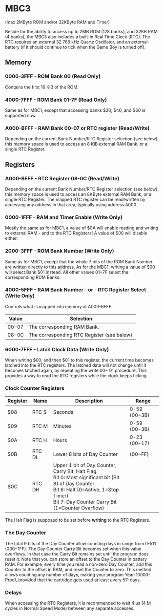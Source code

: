 # MBC3

(max 2MByte ROM and/or 32KByte RAM and Timer)

Beside for the ability to access up to 2MB ROM (128 banks), and 32KB RAM
(4 banks), the MBC3 also includes a built-in Real Time Clock (RTC). The
RTC requires an external 32.768 kHz Quartz Oscillator, and an external
battery (if it should continue to tick when the Game Boy is turned off).

## Memory

### 0000-3FFF - ROM Bank 00 (Read Only)

Contains the first 16 KiB of the ROM.

### 4000-7FFF - ROM Bank 01-7F (Read Only)

Same as for MBC1, except that accessing banks $20, $40, and $60 is
supported now.

### A000-BFFF - RAM Bank 00-07 or RTC register (Read/Write)

Depending on the current Bank Number/RTC Register selection (see below),
this memory space is used to access an 8 KiB external RAM Bank, or a
single RTC Register.

## Registers

### A000-BFFF - RTC Register 08-0C (Read/Write)

Depending on the current Bank Number/RTC Register selection (see below),
this memory space is used to access an 8KByte external RAM Bank, or a
single RTC Register. The mapped RTC register can be read/written by 
accessing any address in that area, typically using address A000.

### 0000-1FFF - RAM and Timer Enable (Write Only)

Mostly the same as for MBC1, a value of $0A will enable reading and
writing to external RAM - and to the RTC Registers! A value of $00 will
disable either.

### 2000-3FFF - ROM Bank Number (Write Only)

Same as for MBC1, except that the whole 7 bits of the ROM Bank Number
are written directly to this address. As for the MBC1, writing a value
of $00 will select Bank $01 instead. All other values $01-$7F select the
corresponding ROM Banks.

### 4000-5FFF - RAM Bank Number - or - RTC Register Select (Write Only)

Controls what is mapped into memory at A000-BFFF.

| Value   | Selection                                     |
|---------|-----------------------------------------------|
| $00-$07 | The corresponding RAM Bank.                   |
| $08-$0C | The corresponding RTC Register (see below).    |


### 6000-7FFF - Latch Clock Data (Write Only)

When writing $00, and then $01 to this register, the current time
becomes latched into the RTC registers. The latched data will not change
until it becomes latched again, by repeating the write $00-\>$01
procedure. This provides a way to read the RTC registers while the
clock keeps ticking.

### Clock Counter Registers
| Register | Name | Description | Range |
|----------|------|-------------|-------|
| $08 | RTC S | Seconds | 0-59 ($00-$3B) |
| $09 | RTC M | Minutes | 0-59 ($00-$3B) |
| $0A | RTC H | Hours | 0-23 ($00-$17) |
| $0B | RTC DL | Lower 8 bits of Day Counter | ($00-$FF) |
| $0C | RTC DH | Upper 1 bit of Day Counter, Carry Bit, Halt Flag. <br>Bit 0: Most significant bit (Bit 8) of Day Counter<br>Bit 6: Halt (0=Active, 1=Stop Timer)<br>Bit 7:  Day Counter Carry Bit (1=Counter Overflow) | |

The Halt Flag is supposed to be set before **writing** to the RTC
Registers.

### The Day Counter

The total 9 bits of the Day Counter allow counting days in range from
0-511 ($000-$1FF). The Day Counter Carry Bit becomes set when this value
overflows. In that case the Carry Bit remains set until the program does
reset it. Note that you can store an offset to the Day Counter in
battery RAM. For example, every time you read a non-zero Day Counter,
add this Counter to the offset in RAM, and reset the Counter to zero.
This method allows counting any number of days, making your program
Year-10000-Proof, provided that the cartridge gets used at least every
511 days.

### Delays

When accessing the RTC Registers, it is recommended to wait 4 µs
(4 M-cycles in Normal Speed Mode) between any separate accesses.
